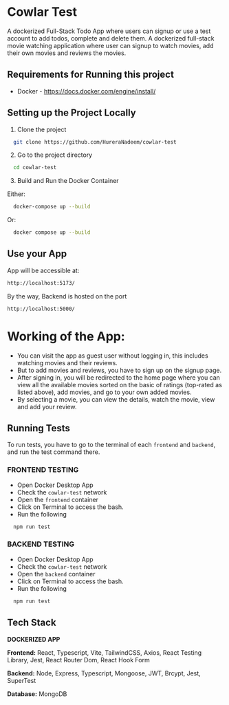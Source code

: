 # Cowlar Test

A dockerized Full-Stack Todo App where users can signup or use a test account to add todos, complete and delete them.
A dockerized full-stack movie watching application where user can signup to watch movies, add their own movies and reviews the movies.

## Requirements for Running this project

- Docker - https://docs.docker.com/engine/install/

## Setting up the Project Locally

1. Clone the project

```bash
  git clone https://github.com/HureraNadeem/cowlar-test
```

2. Go to the project directory

```bash
  cd cowlar-test
```

3. Build and Run the Docker Container

Either:

```bash
  docker-compose up --build
```

Or:

```bash
  docker compose up --build
```

## Use your App

App will be accessible at:

```bash
http://localhost:5173/
```

By the way, Backend is hosted on the port

```bash
http://localhost:5000/
```

# Working of the App:

- You can visit the app as guest user without logging in, this includes watching movies and their reviews.
- But to add movies and reviews, you have to sign up on the signup page.
- After signing in, you will be redirected to the home page where you can view all the available movies sorted on the basic of ratings (top-rated as listed above), add movies, and go to your own added movies.
- By selecting a movie, you can view the details, watch the movie, view and add your review.

## Running Tests

To run tests, you have to go to the terminal of each `frontend` and `backend`, and run the test command there.

### FRONTEND TESTING

- Open Docker Desktop App
- Check the `cowlar-test` network
- Open the `frontend` container
- Click on Terminal to access the bash.
- Run the following

```bash
  npm run test
```

### BACKEND TESTING

- Open Docker Desktop App
- Check the `cowlar-test` network
- Open the `backend` container
- Click on Terminal to access the bash.
- Run the following

```bash
  npm run test
```

## Tech Stack

**DOCKERIZED APP**

**Frontend:** React, Typescript, Vite, TailwindCSS, Axios, React Testing Library, Jest, React Router Dom, React Hook Form

**Backend:** Node, Express, Typescript, Mongoose, JWT, Brcypt, Jest, SuperTest

**Database:** MongoDB
